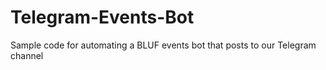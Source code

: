 # Telegram-Events-Bot
Sample code for automating a BLUF events bot that posts to our Telegram channel
